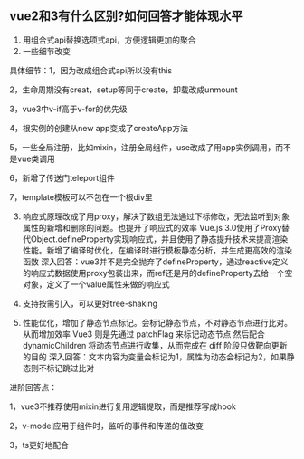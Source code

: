 ## vue2和3有什么区别?如何回答才能体现水平

1. 用组合式api替换选项式api，方便逻辑更加的聚合
2. 一些细节改变

具体细节：1，因为改成组合式api所以没有this

2，生命周期没有creat，setup等同于create，卸载改成unmount

3，vue3中v-if高于v-for的优先级

4，根实例的创建从new app变成了createApp方法

5，一些全局注册，比如mixin，注册全局组件，use改成了用app实例调用，而不是vue类调用

6，新增了传送门teleport组件

7，template模板可以不包在一个根div里

3. 响应式原理改成了用proxy，解决了数组无法通过下标修改，无法监听到对象属性的新增和删除的问题。也提升了响应式的效率
Vue.js 3.0使用了Proxy替代Object.defineProperty实现响应式，并且使用了静态提升技术来提高渲染性能。新增了编译时优化，在编译时进行模板静态分析，并生成更高效的渲染函数
深入回答：vue3并不是完全抛弃了defineProperty，通过reactive定义的响应式数据使用proxy包装出来，而ref还是用的defineProperty去给一个空对象，定义了一个value属性来做的响应式

4. 支持按需引入，可以更好tree-shaking

5. 性能优化，增加了静态节点标记。会标记静态节点，不对静态节点进行比对。从而增加效率
Vue3 则是先通过 patchFlag 来标记动态节点  然后配合 dynamicChildren 将动态节点进行收集，从而完成在 diff 阶段只做靶向更新的目的
深入回答：文本内容为变量会标记为1，属性为动态会标记为2，如果静态则不标记跳过比对

进阶回答点：

1，vue3不推荐使用mixin进行复用逻辑提取，而是推荐写成hook

2，v-model应用于组件时，监听的事件和传递的值改变

3，ts更好地配合

 
